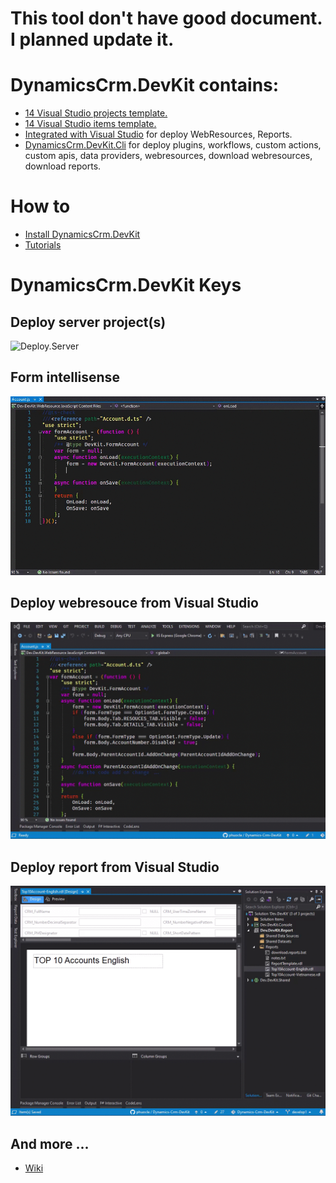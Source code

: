 # This tool don't have good document. I planned update it.

# DynamicsCrm.DevKit contains:
* [14 Visual Studio projects template.](https://github.com/phuocle/Dynamics-Crm-DevKit/wiki/Projects-Template)
* [14 Visual Studio items template.](https://github.com/phuocle/Dynamics-Crm-DevKit/wiki/Items-Template)
* [Integrated with Visual Studio](https://github.com/phuocle/Dynamics-Crm-DevKit/wiki/Integrated-with-Visual-Studio) for deploy WebResources, Reports.
* [DynamicsCrm.DevKit.Cli](https://github.com/phuocle/Dynamics-Crm-DevKit/wiki/DynamicsCrm-DevKit-Cli) for deploy plugins, workflows, custom actions, custom apis, data providers, webresources, download webresources, download reports.

# How to
* [Install DynamicsCrm.DevKit](https://github.com/phuocle/Dynamics-Crm-DevKit/wiki/Install-DynamicsCrm-DevKit)
* [Tutorials](https://github.com/phuocle/Dynamics-Crm-DevKit/wiki/Tutorials)

# DynamicsCrm.DevKit Keys

## Deploy server project(s)
![Deploy.Server](/v2/images/deploy.server.gif)

## Form intellisense
![Form](/v2/images/form.gif)

## Deploy webresouce from Visual Studio
![Form](/v2/images/webresouce.gif)

## Deploy report from Visual Studio
![Form](/v2/images/report.gif)

## And more ...
* [Wiki](https://github.com/phuocle/Dynamics-Crm-DevKit/wiki)